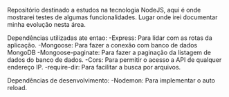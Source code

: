 Repositório destinado a estudos na tecnologia NodeJS, aqui é onde mostrarei testes de algumas funcionalidades.
Lugar onde irei documentar minha evolução nesta área.

Dependências utilizadas ate entao:
-Express: Para lidar com as rotas da aplicação.
-Mongoose: Para fazer a conexão com banco de dados MongoDB
-Mongoose-paginate: Para fazer a paginação da listagem de dados do banco de dados.
-Cors: Para permitir o acesso a API de qualquer endereço IP.
-require-dir: Para facilitar a busca por arquivos.

Dependências de desenvolvimento:
-Nodemon: Para implementar o auto reload.
